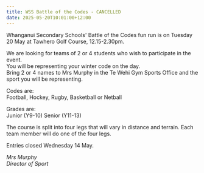 ```yaml
---
title: WSS Battle of the Codes - CANCELLED
date: 2025-05-20T10:01:00+12:00
---
```

Whanganui Secondary Schools' Battle of the Codes fun run is on Tuesday 20 May at Tawhero Golf Course, 12.15-2.30pm. 

We are looking for teams of 2 or 4 students who wish to participate in the event.  
You will be representing your winter code on the day.  
Bring 2 or 4 names to Mrs Murphy in the Te Wehi Gym Sports Office and the sport you will be representing.

Codes are:  
Football, Hockey, Rugby, Basketball or Netball

Grades are:  
Junior (Y9-10) Senior (Y11-13)

The course is split into four legs that will vary in distance and terrain. Each team member will do one of the four legs.

Entries closed Wednesday 14 May.

*Mrs Murphy  
Director of Sport*



